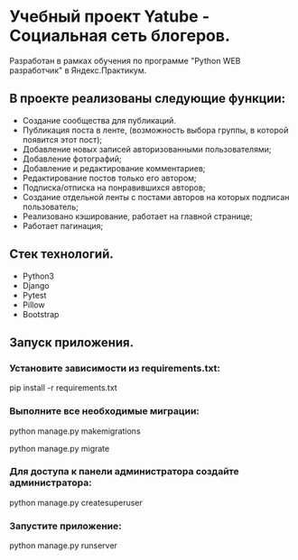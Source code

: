 # Учебный проект Yatube - Социальная сеть блогеров.
Разработан в рамках обучения по программе "Python WEB разработчик" в Яндекс.Практикум.

## В проекте реализованы следующие функции:
- Создание сообщества для публикаций.
- Публикация поста в ленте, (возможность выбора группы, в которой появится этот пост);
- Добавление новых записей авторизованными пользователями;
- Добавление фотографий;
- Добавление и редактирование комментариев;
- Редактирование постов только его автором;
- Подписка/отписка на понравившихся авторов;
- Создание отдельной ленты с постами авторов на которых подписан пользователь;
- Реализовано кэширование, работает на главной странице;
- Работает пагинация;

## Стек технологий.
- Python3
- Django
- Pytest
- Pillow
- Bootstrap

## Запуск приложения.
### Установите зависимости из requirements.txt:

pip install -r requirements.txt

### Выполните все необходимые миграции:

python manage.py makemigrations

python manage.py migrate

### Для доступа к панели администратора создайте администратора:

python manage.py createsuperuser

### Запустите приложение:

python manage.py runserver
